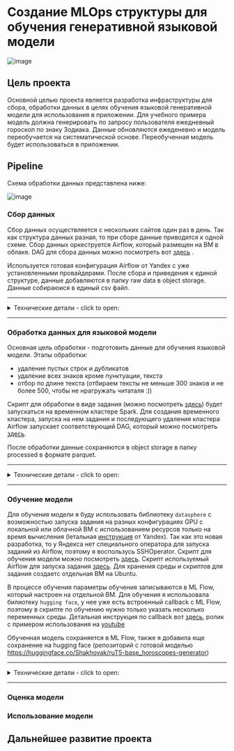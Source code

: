 # Создание MLOps структуры для обучения генеративной языковой модели

![image](https://github.com/shakhovak/MLOps_HW/assets/89096305/f11424c0-fa73-4e8e-9ca5-d6a8889fca1a)

## Цель проекта
Основной целью проекта является разработка инфраструктуры для сбора, обработки данных в целях обучения языковой генеративной модели для использования в приложении. Для учебного примера модель должна генерировать по запросу пользователя ежедневный гороскоп по знаку Зодиака. Данные обновляются ежеденевно и модель переобучается на систематической основе. Переобученная модель будет использоваться в приложении.

## Pipeline
Схема обработки данных представлена ниже:

![image](https://github.com/shakhovak/MLOps_HW/assets/89096305/afba4ee5-7302-4e80-8dad-d20c5667b8e7)


### Сбор данных
Сбор данных осуществляется с нескольких сайтов один раз в день. Так как структура данных разная, то при сборе данные приводятся к одной схеме. Сбор данных оркеструется Airflow, который размещен на ВМ в облаке. DAG для сбора данных можно посмотреть вот [здесь](https://github.com/shakhovak/MLOps_HW/blob/master/Fin_project/DAGs/DAG_data_collect.py) .

Используется готовая конфигурация Airflow от Yandex с уже установленными провайдерами. После сбора и приведения к единой структуре, данные добавляются в папку raw data в object storage. Данные собираюися в единый csv файл.

<hr>
<details>
  <summary>Технические детали - click to open:</summary>

В основе ВМ с установленной конфинурацией Apache Airflow 2.2.3. Основной используемый оператор ```PythonOperator```. Этот оператор уже есть в установленной конфигурации, поэтому дополнительных настроек не требуется.

Дполнительно нужно установить следующие библиотеки на ВМ:
```
  sudo python3 -m pip install pandas
  sudo python3 -m pip install BeautifulSoup4
  sudo python3 -m pip install lxml
  sudo python3 -m pip install s3fs
```
Для работы с бакетом s3 добавляем в переменные ключ и секрет от соответвующего бакета, где должны храниться собранные данные. Ключ и сектрет были сгенерированы в UI для сервисного аккаунта, который используется при создании ВМ с Airflow.

</details>
<hr>

### Обработка данных для языковой модели
Основная цель обработки - подготовить данные для обучения языковой модели. Этапы обработки:

- удаление пустых строк и дубликатов
- удаление всех знаков кроме пунктуации, текста
- отбор по длине текста (отбираем тексты не меньше 300 знаков и не более 500, чтобы не нрагружать читаталя :))

Скрипт для обработки в виде задания (можно посмотреть [здесь](https://github.com/shakhovak/MLOps_HW/blob/master/Fin_project/Scripts/data_process_pyspark.py)) будет запускаться на временном кластере Spark. Для создания временного кластера, запуска на нем задания и последующего удаления кластера Airflow запускает соответствующий DAG, который можно посмотреть [здесь](https://github.com/shakhovak/MLOps_HW/blob/master/Fin_project/DAGs/DAG_data_process.py). 

После обработки данные сохраняются в object storage в папку processed в формате parquet.

<hr>
<details>
  <summary>Технические детали - click to open:</summary>

В основе ВМ с установленной конфинурацией Apache Airflow 2.2.3. Скрипт для обработки данных находится в object storage в папке scripts. Для работы DAG требуется провайдер ```yandex```, который уже есть в предустановленной конфигурации, поэтому дополнительных настроек не требуется.

В переменные airflow нужно добавать:
- ключ и секрет к бакету, где храниться скрипт, данные
- публичный ssh-ключ для создания кластера pyspark
- авторизованный ssh ключ для сервисного аккаунта (при этом у аккаунта должны быть права на создания кластера ```mdb.dataproc.agent```, ```dataproc.agent```, ```dataproc.agent``` и на пользование облаком ```vpc.user```). Ключ создается в UI и сохраняется на ВМ, где развернут Airflow. Путь к ключу указывается в переменных Airflow.

В DAG используется операторы ```DataprocCreateClusterOperator```, ```DataprocCreatePysparkJobOperator```, ```DataprocDeleteClusterOperator```.

</details>
<hr>

### Обучение модели
Для обучения модели я буду использовать библиотеку ```datasphere``` с возможностью запуска задания на разных конфигурациях GPU с локальной или облачной ВМ с использованием ресурсов только на время вычисления (lетальная [инструкция](https://cloud.yandex.ru/ru/docs/datasphere/operations/projects/work-with-jobs) от Yandex). Так как это новая разработка, то у Яндекса нет специального оператора для запуска заданий из Airflow, поэтому я воспользусь SSHOperator.
Скрипт для обучения модели можно посмотреть [здесь](). Скрипт используемый Airflow для запуска задания [здесь](). Для хранения среды и скриптов для задания создаетс отдельная ВМ на Ubuntu.

В процессе обучения параметры обучения записываются в ML Flow, который настроен на отдельной ВМ. Для обучения я использовала билиотеку ```hugging face```, у нее уже есть встроенный callback с ML Flow, поэтому в скрипте по обучению нужно только указать несколько переменных среды. Детальная инструкция по callback вот [здесь](https://huggingface.co/docs/transformers/v4.38.2/en/main_classes/callback#transformers.integrations.MLflowCallback), ролик с примером использования на [youtube](https://www.youtube.com/watch?v=vmfaDZjeB4M&t=1s)

Обученная модель сохраняется в ML Flow, также я добавила еще сохранение на hugging face (репозиторий с готовой моделью https://huggingface.co/Shakhovak/ruT5-base_horoscopes-generator)

<hr>
<details>
  <summary>Технические детали - click to open:</summary>
  
В основе ВМ с установленной конфинурацией Ubuntu. После запуска нужно сделать апдейт и установить виртульаное окружение:
```
  sudo apt update
  python3 –version
  sudo apt-get install python3-pip
  sudo apt install python3.10-venv
  python3 -m venv <venv_name>
  source <venv_name>/bin/activate
```
Далее необхожима устновка yandex CLI + авторизация машины для достпуа к проекту с конфигурациями. Детально про создание CLI можно посмотреть [здесь](https://cloud.yandex.ru/ru/docs/cli/operations/install-cli#linux_1), а [здесь](https://cloud.yandex.ru/ru/docs/cli/operations/install-cli#linux_1) иструкция для настройки доступа ВМ к вычислительным ресурсам.

После авторизации нужно установить библиотеку datasphere, а также библиотеки для обучения модели. Все библиотеки собраны в соответсвующем файле requirements.txt
```
sudo python3 -m pip install datasphere
sudo pip install -r requirements.txt
```

Также на ВМ необходимо разместить (все файлы можно посмотреть в этой [папке]():
1. main.py - скрипт для обучения модели и загрузки ее в репозиторий
2. config.yaml - инструкция для запуска задания
3. requirements.txt - список библиотек для работы скрипта. Этот список будет использоваться datasphere для настройки окружения.

Для запуска задания с ВМ нужно добавить в Airflow SSH connection, где в качестве host указывается публичный ip ВМ, с которого будет запускаться задание.

![image](https://github.com/shakhovak/MLOps_HW/assets/89096305/67732f45-2452-471b-8975-bc2ab70be73e)

Так как я использовала уже развернутый на ВМ Airflow, то требовалось добавить список провайдеров. Для этого использовала команду ```pip install apache-airflow-providers-ssh``` для установки небходимых библиотек. После установки понадобилось перезагрузить базы данных командой ```airflow db reset```. Также потребовалось создать нового пользователя с правами admin.

</details>
<hr>

### Оценка модели

### Использование модели


## Дальнейшее развитие проекта

